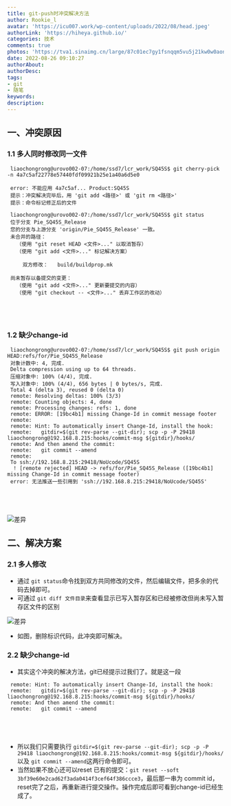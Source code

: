```yaml
---
title: git-push时冲突解决方法
author: Rookie_l
avatar: 'https://icu007.work/wp-content/uploads/2022/08/head.jpeg'
authorLink: 'https://hiheya.github.io/'
categories: 技术
comments: true
photos: 'https://tva1.sinaimg.cn/large/87c01ec7gy1fsnqqm5vu5j21kw0w0aon.jpg'
date: 2022-08-26 09:10:27
authorAbout:
authorDesc:
tags: 
- git
- 随笔
keywords:
description:
---
```


## 一、冲突原因

### 1.1 多人同时修改同一文件

```
 liaochongrong@urovo002-07:/home/ssd7/lcr_work/SQ45S$ git cherry-pick -n 4a7c5af22778e57440fdf09921b25e1a40a6d5e0
 
 error: 不能应用 4a7c5af... Product:SQ45S
 提示：冲突解决完毕后，用 'git add <路径>' 或 'git rm <路径>'
 提示：命令标记修正后的文件
 
 liaochongrong@urovo002-07:/home/ssd7/lcr_work/SQ45S$ git status
 位于分支 Pie_SQ45S_Release
 您的分支与上游分支 'origin/Pie_SQ45S_Release' 一致。
 未合并的路径：
   （使用 "git reset HEAD <文件>..." 以取消暂存）
   （使用 "git add <文件>..." 标记解决方案）
 
     双方修改：   build/buildprop.mk
 
 尚未暂存以备提交的变更：
   （使用 "git add <文件>..." 更新要提交的内容）
   （使用 "git checkout -- <文件>..." 丢弃工作区的改动）

 
 
 
```

### 1.2 缺少change-id

```
 liaochongrong@urovo002-07:/home/ssd7/lcr_work/SQ45S$ git push origin HEAD:refs/for/Pie_SQ45S_Release
 对象计数中: 4, 完成.
 Delta compression using up to 64 threads.
 压缩对象中: 100% (4/4), 完成.
 写入对象中: 100% (4/4), 656 bytes | 0 bytes/s, 完成.
 Total 4 (delta 3), reused 0 (delta 0)
 remote: Resolving deltas: 100% (3/3)
 remote: Counting objects: 4, done
 remote: Processing changes: refs: 1, done    
 remote: ERROR: [19bc4b1] missing Change-Id in commit message footer
 remote: 
 remote: Hint: To automatically insert Change-Id, install the hook:
 remote:   gitdir=$(git rev-parse --git-dir); scp -p -P 29418 liaochongrong@192.168.8.215:hooks/commit-msg ${gitdir}/hooks/
 remote: And then amend the commit:
 remote:   git commit --amend
 remote: 
 To ssh://192.168.8.215:29418/NoUcode/SQ45S
  ! [remote rejected] HEAD -> refs/for/Pie_SQ45S_Release ([19bc4b1] missing Change-Id in commit message footer)
 error: 无法推送一些引用到 'ssh://192.168.8.215:29418/NoUcode/SQ45S'

 
 
 
```

![差异](https://m.360buyimg.com/babel/jfs/t1/61562/20/19916/87101/630746a4E781cd8f2/30ce7c00b6bce0a7.png)

## 二、解决方案

### 2.1 多人修改

- 通过 `git status`命令找到双方共同修改的文件，然后编辑文件，把多余的代码去掉即可。
- 可通过 `git diff 文件目录`来查看显示已写入暂存区和已经被修改但尚未写入暂存区文件的区别

![差异](https://m.360buyimg.com/babel/jfs/t1/132834/9/26175/55311/63074527Ebe1d9bb2/5731e9aaa5eb446d.png)

- 如图，删除标识代码，此冲突即可解决。

### 2.2 缺少change-id

- 其实这个冲突的解决方法，git已经提示过我们了。就是这一段

```
 remote: Hint: To automatically insert Change-Id, install the hook:
 remote:   gitdir=$(git rev-parse --git-dir); scp -p -P 29418 liaochongrong@192.168.8.215:hooks/commit-msg ${gitdir}/hooks/
 remote: And then amend the commit:
 remote:   git commit --amend

 
 
 
```

- 所以我们只需要执行 `gitdir=$(git rev-parse --git-dir); scp -p -P 29418 liaochongrong@192.168.8.215:hooks/commit-msg ${gitdir}/hooks/`以及 `git commit --amend`这两行命令即可。
- 当然如果不放心还可以reset 已有的提交：`git reset --soft 3bf39e60e2cad62f3ada0414f3cef64f386ccce3`，最后那一串为 commit id，reset完了之后，再重新进行提交操作。操作完成后即可看到change-id已经生成了。

